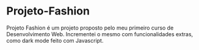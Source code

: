 # Projeto-Fashion

<p>Projeto Fashion é um projeto proposto pelo meu primeiro curso de Desenvolvimento Web. Incrementei o mesmo com funcionalidades extras, como dark mode feito com Javascript.</p>

